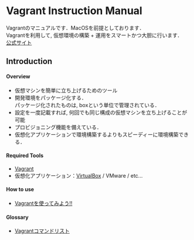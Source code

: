 Vagrant Instruction Manual
================================
Vagrantのマニュアルです．MacOSを前提としております．  
Vagrantを利用して, 仮想環境の構築 + 運用をスマートかつ大胆に行います．  
[公式サイト](http://www.vagrantup.com)

## Introduction

#### Overview
* 仮想マシンを簡単に立ち上げるためのツール   
* 開発環境をパッケージ化する．  
パッケージ化されたものは, boxという単位で管理されている．
* 設定を一度記載すれば, 何回でも同じ構成の仮想マシンを立ち上げることが可能
* プロビジョニング機能を備えている．
* 仮想化アプリケーションで環境構築するよりもスピーディーに環境構築できる．

#### Required Tools
* [Vagrant](http://www.vagrantup.com)
* 仮想化アプリケーション：[VirtualBox](http://www.virtualbox.org/) / VMware / etc...

#### How to use
 * [Vagrantを使ってみよう!!](Process.md)

#### Glossary
 * [Vagrantコマンドリスト](Commands.md)
